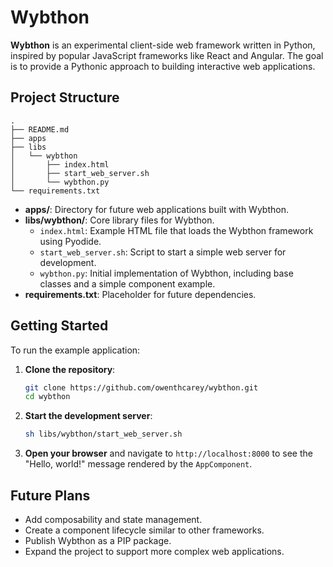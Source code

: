 # Wybthon

**Wybthon** is an experimental client-side web framework written in Python, inspired by popular JavaScript frameworks like React and Angular. The goal is to provide a Pythonic approach to building interactive web applications.

## Project Structure

```plaintext
.
├── README.md
├── apps
├── libs
│   └── wybthon
│       ├── index.html
│       ├── start_web_server.sh
│       └── wybthon.py
└── requirements.txt
```

- **apps/**: Directory for future web applications built with Wybthon.
- **libs/wybthon/**: Core library files for Wybthon.
    - `index.html`: Example HTML file that loads the Wybthon framework using Pyodide.
    - `start_web_server.sh`: Script to start a simple web server for development.
    - `wybthon.py`: Initial implementation of Wybthon, including base classes and a simple component example.
- **requirements.txt**: Placeholder for future dependencies.

## Getting Started

To run the example application:

1. **Clone the repository**:
    ```sh
    git clone https://github.com/owenthcarey/wybthon.git
    cd wybthon
    ```

2. **Start the development server**:
    ```sh
    sh libs/wybthon/start_web_server.sh
    ```

3. **Open your browser** and navigate to `http://localhost:8000` to see the "Hello, world!" message rendered by the `AppComponent`.

## Future Plans

- Add composability and state management.
- Create a component lifecycle similar to other frameworks.
- Publish Wybthon as a PIP package.
- Expand the project to support more complex web applications.

